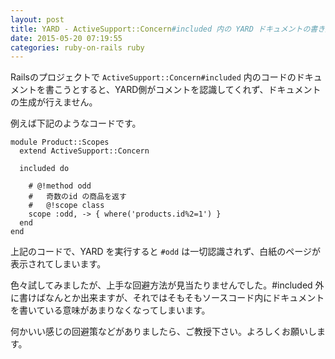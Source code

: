 ```yaml
---
layout: post
title: YARD - ActiveSupport::Concern#included 内の YARD ドキュメントの書き方
date: 2015-05-20 07:19:55
categories: ruby-on-rails ruby
---
```

<!-- {% raw %} -->
<p>Railsのプロジェクトで <code>ActiveSupport::Concern#included</code> 内のコードのドキュメントを書こうとすると、YARD側がコメントを認識してくれず、ドキュメントの生成が行えません。</p>

<p>例えば下記のようなコードです。</p>

<pre><code>module Product::Scopes
  extend ActiveSupport::Concern

  included do

    # @!method odd
    #   奇数のid の商品を返す
    #   @!scope class
    scope :odd, -&gt; { where('products.id%2=1') }
  end
end
</code></pre>

<p>上記のコードで、YARD を実行すると <code>#odd</code> は一切認識されず、白紙のページが表示されてしまいます。</p>

<p>色々試してみましたが、上手な回避方法が見当たりませんでした。#included 外に書けばなんとか出来ますが、それではそもそもソースコード内にドキュメントを書いている意味があまりなくなってしまいます。</p>

<p>何かいい感じの回避策などがありましたら、ご教授下さい。よろしくお願いします。</p>
<!-- {% endraw %} -->
